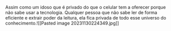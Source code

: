 Assim como um idoso que é privado do que o celular tem a oferecer porque não sabe usar a tecnologia. 
Qualquer pessoa que não sabe ler de forma eficiente e extrair poder da leitura, ela fica privada de todo esse universo do conhecimento.![[Pasted image 20231130224349.jpg]]

